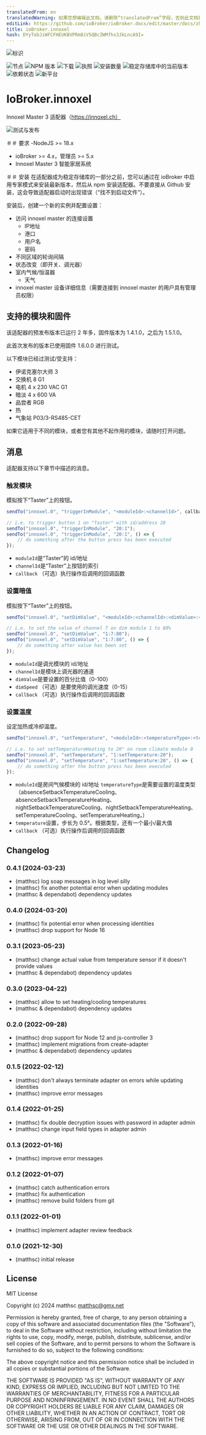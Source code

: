```yaml
---
translatedFrom: en
translatedWarning: 如果您想编辑此文档，请删除“translatedFrom”字段，否则此文档将再次自动翻译
editLink: https://github.com/ioBroker/ioBroker.docs/edit/master/docs/zh-cn/adapterref/iobroker.innoxel/README.md
title: ioBroker.innoxel
hash: DYyTobJiWFCFHEUKBVPRm8iV5QBcZWMfhs3JkLncA9I=
---
```

![标识](../../../en/adapterref/iobroker.innoxel/admin/innoxel.png)

![节点](https://img.shields.io/node/v-lts/iobroker.innoxel)
![NPM 版本](https://img.shields.io/npm/v/iobroker.innoxel.svg)
![下载](https://img.shields.io/npm/dm/iobroker.innoxel.svg)
![执照](https://img.shields.io/npm/l/iobroker.innoxel)
![安装数量](https://iobroker.live/badges/innoxel-installed.svg)
![稳定存储库中的当前版本](https://iobroker.live/badges/innoxel-stable.svg)
![依赖状态](https://img.shields.io/david/matthsc/iobroker.innoxel.svg)
![新平台](https://nodei.co/npm/iobroker.innoxel.png?downloads=true)

# IoBroker.innoxel
Innoxel Master 3 适配器（https://innoxel.ch）

![测试与发布](https://github.com/matthsc/ioBroker.innoxel/workflows/Test%20and%20Release/badge.svg)

＃＃ 要求
-NodeJS >= 18.x
- ioBroker >= 4.x，管理员 >= 5.x
- Innoxel Master 3 智能家居系统

＃＃ 安装
在适配器成为稳定存储库的一部分之前，您可以通过在 ioBroker 中启用专家模式来安装最新版本，然后从 npm 安装适配器。不要直接从 Github 安装，这会导致适配器启动时出现错误（“找不到启动文件”）。

安装后，创建一个新的实例并配置设置：

- 访问 innoxel master 的连接设置
    -   IP地址
    -   港口
    -   用户名
    -   密码
- 不同区域的轮询间隔
- 状态改变（即开关、调光器）
- 室内气候/恒温器
    -   天气
- innoxel master 设备详细信息（需要连接到 innoxel master 的用户具有管理员权限）

## 支持的模块和固件
该适配器的预发布版本已运行 2 年多，固件版本为 1.4.1.0，之后为 1.5.1.0。

此首次发布的版本已使用固件 1.6.0.0 进行测试。

以下模块已经过测试/受支持：

- 伊诺克塞尔大师 3
- 交换机 8 G1
- 电机 4 x 230 VAC G1
- 暗淡 4 x 600 VA
- 品尝者 RGB
- 热
- 气象站 P03/3-RS485-CET

如果它适用于不同的模块，或者您有其他不起作用的模块，请随时打开问题。

## 消息
适配器支持以下章节中描述的消息。

### 触发模块
模拟按下“Taster”上的按钮。

```ts
sendTo("innoxel.0", "triggerInModule", "<moduleId>:<channelId>", callback);

// i.e. to trigger button 1 on "Taster" with id/address 20
sendTo("innoxel.0", "triggerInModule", "20:1");
sendTo("innoxel.0", "triggerInModule", "20:1", () => {
    // do something after the button press has been executed
});
```

- <code>moduleId</code>是“Taster”的 id/地址
- <code>channelId</code>是“Taster”上按钮的索引
- <code>callback</code> （可选）执行操作后调用的回调函数

### 设置暗值
模拟按下“Taster”上的按钮。

```ts
sendTo("innoxel.0", "setDimValue", "<moduleId>:<channelId>:<dimValue>:<dimSpeed>", callback);

// i.e. to set the value of channel 7 on dim module 1 to 80%
sendTo("innoxel.0", "setDimValue", "1:7:80");
sendTo("innoxel.0", "setDimValue", "1:7:80", () => {
    // do something after value has been set
});
```

- <code>moduleId</code>是调光模块的 id/地址
- <code>channelId</code>是模块上调光器的通道
- <code>dimValue</code>是要设置的百分比值（0-100）
- <code>dimSpeed</code> （可选）是要使用的调光速度（0-15）
- <code>callback</code> （可选）执行操作后调用的回调函数

### 设置温度
设定加热或冷却温度。

```ts
sendTo("innoxel.0", "setTemperature", "<moduleId>:<temperatureType>:<temperature>", callback);

// i.e. to set setTemperatureHeating to 20° on room climate module 0
sendTo("innoxel.0", "setTemperature", "1:setTemperature:20");
sendTo("innoxel.0", "setTemperature", "1:setTemperature:20", () => {
    // do something after the button press has been executed
});
```

- <code>moduleId</code>是房间气候模块的 id/地址
<code>temperatureType</code>是需要设置的温度类型（absenceSetbackTemperatureCooling、absenceSetbackTemperatureHeating、nightSetbackTemperatureCooling、nightSetbackTemperatureHeating、setTemperatureCooling、setTemperatureHeating，）
- <code>temperature</code>设置，步长为 0.5°。根据类型，还有一个最小/最大值
- <code>callback</code> （可选）执行操作后调用的回调函数

## Changelog

<!--
    Placeholder for the next version (at the beginning of the line):
    ### **WORK IN PROGRESS**
-->
### 0.4.1 (2024-03-23)

-   (matthsc) log soap messages in log level silly
-   (matthsc) fix another potential error when updating modules
-   (matthsc & dependabot) dependency updates

### 0.4.0 (2024-03-20)

-   (matthsc) fix potential error when processing identities
-   (matthsc) drop support for Node 16

### 0.3.1 (2023-05-23)

-   (matthsc) change actual value from temperature sensor if it doesn't provide values
-   (matthsc & dependabot) dependency updates

### 0.3.0 (2023-04-22)

-   (matthsc) allow to set heating/cooling temperatures
-   (matthsc & dependabot) dependency updates

### 0.2.0 (2022-09-28)

-   (matthsc) drop support for Node 12 and js-controller 3
-   (matthsc) implement migrations from create-adapter
-   (matthsc & dependabot) dependency updates

### 0.1.5 (2022-02-12)

-   (matthsc) don't always terminate adapter on errors while updating identities
-   (matthsc) improve error messages

### 0.1.4 (2022-01-25)

-   (matthsc) fix double decryption issues with password in adapter admin
-   (matthsc) change input field types in adapter admin

### 0.1.3 (2022-01-16)

-   (matthsc) improve error messages

### 0.1.2 (2022-01-07)

-   (matthsc) catch authentication errors
-   (matthsc) fix authentication
-   (matthsc) remove build folders from git

### 0.1.1 (2022-01-01)

-   (matthsc) implement adapter review feedback

### 0.1.0 (2021-12-30)

-   (matthsc) initial release

## License

MIT License

Copyright (c) 2024 matthsc <matthsc@gmx.net>

Permission is hereby granted, free of charge, to any person obtaining a copy
of this software and associated documentation files (the "Software"), to deal
in the Software without restriction, including without limitation the rights
to use, copy, modify, merge, publish, distribute, sublicense, and/or sell
copies of the Software, and to permit persons to whom the Software is
furnished to do so, subject to the following conditions:

The above copyright notice and this permission notice shall be included in all
copies or substantial portions of the Software.

THE SOFTWARE IS PROVIDED "AS IS", WITHOUT WARRANTY OF ANY KIND, EXPRESS OR
IMPLIED, INCLUDING BUT NOT LIMITED TO THE WARRANTIES OF MERCHANTABILITY,
FITNESS FOR A PARTICULAR PURPOSE AND NONINFRINGEMENT. IN NO EVENT SHALL THE
AUTHORS OR COPYRIGHT HOLDERS BE LIABLE FOR ANY CLAIM, DAMAGES OR OTHER
LIABILITY, WHETHER IN AN ACTION OF CONTRACT, TORT OR OTHERWISE, ARISING FROM,
OUT OF OR IN CONNECTION WITH THE SOFTWARE OR THE USE OR OTHER DEALINGS IN THE
SOFTWARE.